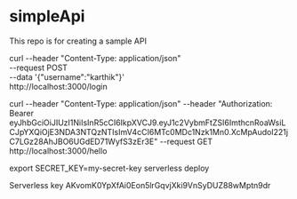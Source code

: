 # simpleApi
This repo is for creating a sample API 


curl --header "Content-Type: application/json" \
  --request POST \
  --data '{"username":"karthik"}' \
  http://localhost:3000/login

curl --header "Content-Type: application/json" --header "Authorization: Bearer eyJhbGciOiJIUzI1NiIsInR5cCI6IkpXVCJ9.eyJ1c2VybmFtZSI6ImthcnRoaWsiLCJpYXQiOjE3NDA3NTQzNTIsImV4cCI6MTc0MDc1Nzk1Mn0.XcMpAudol221jC7LGz28AhJBO6UGdED71WyfS3zEr3E" --request GET http://localhost:3000/hello


export SECRET_KEY=my-secret-key
serverless deploy


Serverless key AKvomK0YpXfAi0Eon5lrGqvjXki9VnSyDUZ88wMptn9dr
